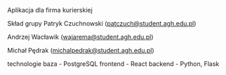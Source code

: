 Aplikacja dla firma kurierskiej

Skład grupy
Patryk Czuchnowski (patczuch@student.agh.edu.pl)

Andrzej Wacławik (wajarema@student.agh.edu.pl)

Michał Pędrak (michalpedrak@student.agh.edu.pl)

technologie
baza - PostgreSQL
frontend - React
backend - Python, Flask
